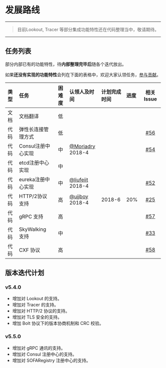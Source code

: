 # 发展路线

***
> 目前Lookout, Tracer 等部分集成功能特性还在代码整理当中，敬请期待。
***
## 任务列表

部分内部已有的功能特性，待**内部整理完毕后**随各个迭代放出。

如果**还没有实现的功能特性**会列在下面的表格中，欢迎大家认领任务，[参与贡献](https://github.com/alipay/sofa-rpc/wiki/Contributing)。

| 类型 | 任务              | 困难度 | 认领人及时间      | 计划完成时间 | 进度 | 相关Issue |
|:----|:------------------|:-----:|:------------------|:------------|:----|:--------:|
| 文档 | 文档翻译           |   低   |                 |            |     |         | 
| 代码 | 弹性长连接管理方式  |   低  |                  |            |     | [#56](https://github.com/alipay/sofa-rpc/issues/56) | 
| 代码 | Consul注册中心实现 |   中   | [@Moriadry](https://github.com/Moriadry)<br>2018-4 |            |     | [#54](https://github.com/alipay/sofa-rpc/issues/54)   | 
| 代码 | etcd注册中心实现   |   中   |                  |            |     |         | 
| 代码 | eureka注册中心实现 |   中   | [@liufeiit](https://github.com/liufeiit)<br>2018-4 |            |     | [#52](https://github.com/alipay/sofa-rpc/issues/52)        | 
| 代码 | HTTP/2协议支持     |   高   | [@ujjboy](https://github.com/ujjboy)<br>2018-4   |   2018-6   | 20% | [#25](https://github.com/alipay/sofa-rpc/issues/25) |
| 代码 | gRPC 支持         |   高   |                  |            |     | [#57](https://github.com/alipay/sofa-rpc/issues/57) | 
| 代码 | SkyWalking 支持   |   中   |                  |            |     | [#33](https://github.com/alipay/sofa-rpc/issues/33)  | 
| 代码 | CXF 协议          |   高   |                  |            |     | [#58](https://github.com/alipay/sofa-rpc/issues/58)  | 

## 版本迭代计划
### v5.4.0
- 增加对 Lookout 的支持。
- 增加对 Tracer 的支持。
- 增加对 HTTP/2 协议的支持。
- 增加对 TLS 安全的支持。
- 增加 Bolt 协议下的版本协商机制和 CRC 校验。

### v5.5.0
- 增加对 gRPC 通讯的支持。
- 增加对 Consul 注册中心的支持。
- 增加对 SOFARegistry 注册中心的支持。